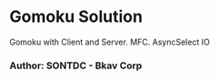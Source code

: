 # Gomoku Solution
Gomoku with Client and Server. MFC. AsyncSelect IO

### Author: SONTDC - Bkav Corp
